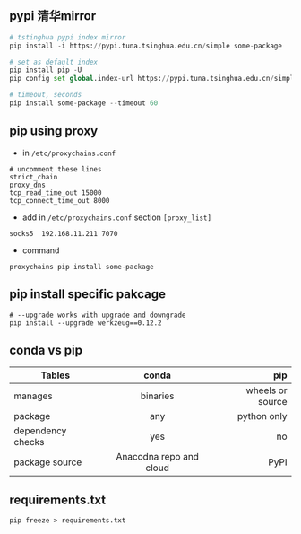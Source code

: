
## pypi 清华mirror
``` python
# tstinghua pypi index mirror
pip install -i https://pypi.tuna.tsinghua.edu.cn/simple some-package

# set as default index
pip install pip -U
pip config set global.index-url https://pypi.tuna.tsinghua.edu.cn/simple

# timeout, seconds
pip install some-package --timeout 60
```

## pip using proxy
* in `/etc/proxychains.conf`
```
# uncomment these lines
strict_chain
proxy_dns
tcp_read_time_out 15000
tcp_connect_time_out 8000
```
* add in `/etc/proxychains.conf` section `[proxy_list]`
```
socks5  192.168.11.211 7070
```
* command
```
proxychains pip install some-package
```

## pip install specific pakcage
```
# --upgrade works with upgrade and downgrade
pip install --upgrade werkzeug==0.12.2
```

## conda vs pip

| Tables        | conda         | pip  |
| ------------- |:-------------:| -----:|
| manages      | binaries | wheels or source |
| package      | any      |   python only |
| dependency checks | yes      |    no |
| package source | Anacodna repo and cloud | PyPI|

## requirements.txt
```
pip freeze > requirements.txt
```

